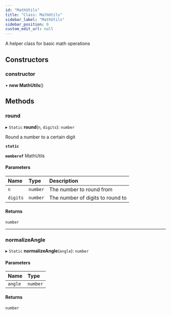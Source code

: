 ```yaml
---
id: "MathUtils"
title: "Class: MathUtils"
sidebar_label: "MathUtils"
sidebar_position: 0
custom_edit_url: null
---
```


A helper class for basic math operations

## Constructors

### constructor

• **new MathUtils**()

## Methods

### round

▸ `Static` **round**(`n`, `digits`): `number`

Round a number to a certain digit

**`static`**

**`memberof`** MathUtils

#### Parameters

| Name | Type | Description |
| :------ | :------ | :------ |
| `n` | `number` | The number to round from |
| `digits` | `number` | The number of digits to round to |

#### Returns

`number`

___

### normalizeAngle

▸ `Static` **normalizeAngle**(`angle`): `number`

#### Parameters

| Name | Type |
| :------ | :------ |
| `angle` | `number` |

#### Returns

`number`
